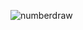 ![numberdraw](https://github.com/Bruhnodev17/number-draw/assets/150696467/d95bc559-8866-4296-af76-e6b35c84d186)
